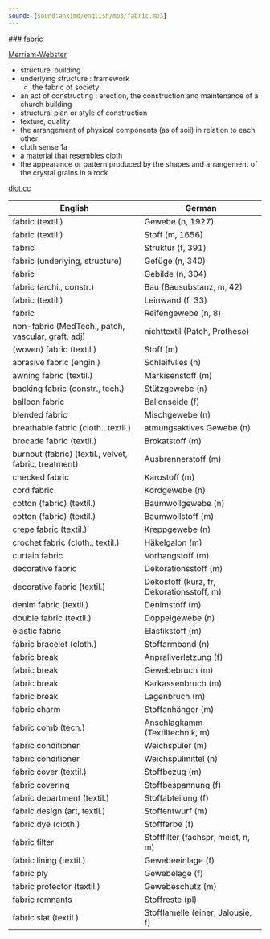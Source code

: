 ```yaml
---
sound: [sound:ankimd/english/mp3/fabric.mp3]
---
```


\### fabric

[Merriam-Webster](https://www.merriam-webster.com/dictionary/fabric)

- structure, building
- underlying structure : framework
    - the fabric of society
- an act of constructing : erection, the construction and maintenance of a church building
- structural plan or style of construction
- texture, quality
- the arrangement of physical components (as of soil) in relation to each other
- cloth sense 1a
- a material that resembles cloth
- the appearance or pattern produced by the shapes and arrangement of the crystal grains in a rock

[dict.cc](https://www.dict.cc/fabric)

| English        | German       |
| -------------- | ------------ |
| fabric (textil.) | Gewebe (n, 1927) |
| fabric (textil.) | Stoff (m, 1656) |
| fabric | Struktur (f, 391) |
| fabric (underlying, structure) | Gefüge (n, 340) |
| fabric | Gebilde (n, 304) |
| fabric (archi., constr.) | Bau (Bausubstanz, m, 42) |
| fabric (textil.) | Leinwand (f, 33) |
| fabric | Reifengewebe (n, 8) |
| non-fabric (MedTech., patch, vascular, graft, adj) | nichttextil (Patch, Prothese) |
| (woven) fabric (textil.) | Stoff (m) |
| abrasive fabric (engin.) | Schleifvlies (n) |
| awning fabric (textil.) | Markisenstoff (m) |
| backing fabric (constr., tech.) | Stützgewebe (n) |
| balloon fabric | Ballonseide (f) |
| blended fabric | Mischgewebe (n) |
| breathable fabric (cloth., textil.) | atmungsaktives Gewebe (n) |
| brocade fabric (textil.) | Brokatstoff (m) |
| burnout (fabric) (textil., velvet, fabric, treatment) | Ausbrennerstoff (m) |
| checked fabric | Karostoff (m) |
| cord fabric | Kordgewebe (n) |
| cotton (fabric) (textil.) | Baumwollgewebe (n) |
| cotton (fabric) (textil.) | Baumwollstoff (m) |
| crepe fabric (textil.) | Kreppgewebe (n) |
| crochet fabric (cloth., textil.) | Häkelgalon (m) |
| curtain fabric | Vorhangstoff (m) |
| decorative fabric | Dekorationsstoff (m) |
| decorative fabric (textil.) | Dekostoff (kurz, fr, Dekorationsstoff, m) |
| denim fabric (textil.) | Denimstoff (m) |
| double fabric (textil.) | Doppelgewebe (n) |
| elastic fabric | Elastikstoff (m) |
| fabric bracelet (cloth.) | Stoffarmband (n) |
| fabric break | Anprallverletzung (f) |
| fabric break | Gewebebruch (m) |
| fabric break | Karkassenbruch (m) |
| fabric break | Lagenbruch (m) |
| fabric charm | Stoffanhänger (m) |
| fabric comb (tech.) | Anschlagkamm (Textiltechnik, m) |
| fabric conditioner | Weichspüler (m) |
| fabric conditioner | Weichspülmittel (n) |
| fabric cover (textil.) | Stoffbezug (m) |
| fabric covering | Stoffbespannung (f) |
| fabric department (textil.) | Stoffabteilung (f) |
| fabric design (art, textil.) | Stoffentwurf (m) |
| fabric dye (cloth.) | Stofffarbe (f) |
| fabric filter | Stofffilter (fachspr, meist, n, m) |
| fabric lining (textil.) | Gewebeeinlage (f) |
| fabric ply | Gewebelage (f) |
| fabric protector (textil.) | Gewebeschutz (m) |
| fabric remnants | Stoffreste (pl) |
| fabric slat (textil.) | Stofflamelle (einer, Jalousie, f) |
